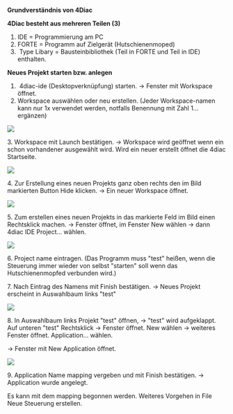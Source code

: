 **Grundverständnis von 4Diac**

**4Diac besteht aus mehreren Teilen (3)**

1.  IDE = Programmierung am PC
2.  FORTE = Programm auf Zielgerät (Hutschienenmoped)
3.   Type Libary = Bausteinbibliothek (Teil in FORTE und Teil in IDE) enthalten.

**Neues Projekt starten bzw. anlegen**

1.   4diac-ide (Desktopverknüpfung) starten. -> Fenster mit Workspace öffnet.
2.   Workspace auswählen oder neu erstellen. (Jeder Workspace-namen kann nur 1x verwendet werden, notfalls Benennung mit Zahl 1... ergänzen)

![](https://user-images.githubusercontent.com/113907476/212979811-deadc740-e1f7-4815-a421-7d4b1edd067f.png)

3\. Workspace mit Launch bestätigen. -> Workspace wird geöffnet wenn ein schon vorhandener ausgewählt wird. Wird ein neuer erstellt öffnet die 4diac Startseite.

![](https://user-images.githubusercontent.com/113907476/212980748-9a46691d-f7fe-4e64-9a20-73502b833b91.png)

4\. Zur Erstellung eines neuen Projekts ganz oben rechts den im Bild markierten Button Hide klicken. -> Ein neuer Workspace öffnet.

![](https://user-images.githubusercontent.com/113907476/212981529-ac822fb3-5df2-4912-8857-0f7c4c5f2cde.png)

5\. Zum erstellen eines neuen Projekts in das markierte Feld im Bild einen Rechtsklick machen. -> Fenster öffnet, im Fenster New wählen -> dann 4diac IDE Project... wählen.

![](https://user-images.githubusercontent.com/113907476/212982388-dc8191de-7e9e-4451-9762-8c94da51cd54.png)

6\. Project name eintragen. (Das Programm muss "test" heißen, wenn die Steuerung immer wieder von selbst "starten" soll wenn das Hutschienenmopfed verbunden wird.)

7\. Nach Eintrag des Namens mit Finish bestätigen. -> Neues Projekt erscheint in Auswahlbaum links "test"

![](https://user-images.githubusercontent.com/113907476/212984431-23b4a7f2-edf4-4399-be3b-f4079403ee7d.png)

8\. In Auswahlbaum links Projekt "test" öffnen, -> "test" wird aufgeklappt. Auf unteren "test" Rechtsklick -> Fenster öffnet. New wählen -> weiteres Fenster öffnet. Application... wählen.

\-> Fenster mit New Application öffnet.

![](https://user-images.githubusercontent.com/113907476/212984600-42e91f6c-5baf-4c19-b352-ee5a0369f9e4.png)

9\. Application Name mapping vergeben und mit Finish bestätigen. -> Application wurde angelegt. 

Es kann mit dem mapping begonnen werden. Weiteres Vorgehen in File Neue Steuerung erstellen.

